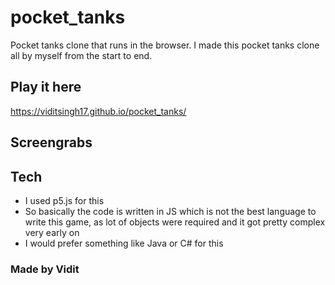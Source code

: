# pocket_tanks
Pocket tanks clone that runs in the browser. I made this pocket tanks clone all by myself from the start to end.

## Play it here
https://viditsingh17.github.io/pocket_tanks/

## Screengrabs

## Tech
* I used p5.js for this
* So basically the code is written in JS which is not the best language to write this game, as lot of objects were required and it got pretty complex very early on
* I would prefer something like Java or C# for this

### Made by Vidit

